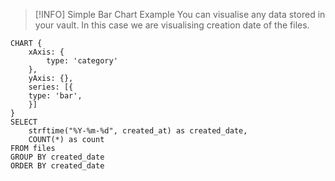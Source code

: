 > [!INFO] Simple Bar Chart Example
> You can visualise any data stored in your vault. In this case we are visualising creation date of the files.

```sqlseal
CHART {
	xAxis: {
		type: 'category'
	},
	yAxis: {},
	series: [{
	type: 'bar',
	}]
}
SELECT
	strftime("%Y-%m-%d", created_at) as created_date,
	COUNT(*) as count
FROM files
GROUP BY created_date
ORDER BY created_date
```

